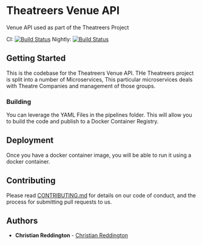 # Theatreers Venue API

Venue API used as part of the Theatreers Project

CI: [![Build Status](https://dev.azure.com/theatreers/Theatreers/_apis/build/status/Application/Theatreers.Venue%20CI?branchName=master)](https://dev.azure.com/theatreers/Theatreers/_build/latest?definitionId=54&branchName=master)
Nightly: [![Build Status](https://dev.azure.com/theatreers/Theatreers/_apis/build/status/Application/Theatreers.Venue%20Nightly?branchName=master)](https://dev.azure.com/theatreers/Theatreers/_build/latest?definitionId=59&branchName=master)

## Getting Started

This is the codebase for the Theatreers Venue API. THe Theatreers project is split into a number of Microservices, This particular microservices deals with Theatre Companies and management of those groups.

### Building

You can leverage the YAML Files in the pipelines folder. This will allow you to build the code and publish to a Docker Container Registry.

## Deployment

Once you have a docker container image, you will be able to run it using a docker container.

## Contributing

Please read [CONTRIBUTING.md](contributing.md) for details on our code of conduct, and the process for submitting pull requests to us.

## Authors

* **Christian Reddington** - [Christian Reddington](https://github.com/christianreddington)
